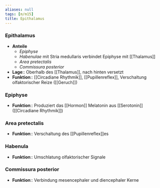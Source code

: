 ```yaml
---
aliases: null
tags: [m/m15]
title: Epithalamus
---
```

### Epithalamus 
- **Anteile**
	- *Epiphyse*
	- *Habenulae* mit Stria medullaris verbindet Epiphyse mit [[Thalamus]]
	- *Area pretectalis*
	- *Commissura posterior*
- **Lage**:: Oberhalb des [[Thalamus]], nach hinten versetzt
- **Funktion**:: [[Circadiane Rhythmik]], [[Pupillenreflex]], Verschaltung olfaktorischer Reize ([[Geruch]])

### Epiphyse
- **Funktion**:: Produziert das [[Hormon]] Melatonin aus [[Serotonin]] ([[Circadiane Rhythmik]])
### Area pretectalis
- **Funktion**:: Verschaltung des [[Pupillenreflex]]es
### Habenula
- **Funktion**:: Umschlatung olfaktorischer Signale
### Commissura posterior
- **Funktion**:: Verbindung mesencephaler und diencephaler Kerne
